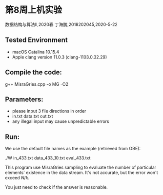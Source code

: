 # 第8周上机实验

数据结构与算法II,2020春
丁海鹏,2018202045,2020-5-22


## Tested Environment
- macOS Catalina 10.15.4
- Apple clang version 11.0.3 (clang-1103.0.32.29)


## Compile the code:
g++  MisraGries.cpp -o MG -O2


## Parameters:
- please input 3 file directions in order
- in.txt data.txt out.txt 
- any illegal input may cause unpredictable errors


## Run:
We use the default file names as the example (retrieved from OBE):

./W in_433.txt data_433_10.txt eval_433.txt

This program use MisraGries sampling to evaluate the number of particular elements' existence in the data stream. It's not accurate, but the error won't exceed $N/k$.

You just need to check if the answer is reasonable.

